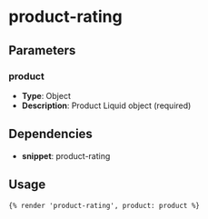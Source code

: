 # product-rating



## Parameters


### product
- **Type**: Object
- **Description**: Product Liquid object (required)


## Dependencies


- **snippet**: product-rating


## Usage


```liquid
{% render 'product-rating', product: product %}
```



